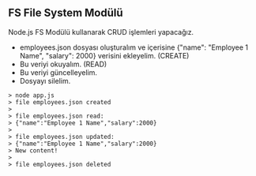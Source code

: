 ## FS File System Modülü

Node.js FS Modülü kullanarak CRUD işlemleri yapacağız.

- employees.json dosyası oluşturalım ve içerisine {"name": "Employee 1 Name", "salary": 2000} verisini ekleyelim. (CREATE)
- Bu veriyi okuyalım. (READ)
- Bu veriyi güncelleyelim.
- Dosyayı silelim.

~~~nodeJS
> node app.js
> file employees.json created
>
> file employees.json read:
> {"name":"Employee 1 Name","salary":2000} 
>
> file employees.json updated:
> {"name":"Employee 1 Name","salary":2000}
> New content! 
>
> file employees.json deleted
~~~